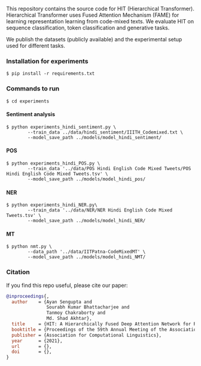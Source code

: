 This repository contains the source code for HIT (Hierarchical Transformer). Hierarchical Transformer uses Fused Attention Mechanism (FAME) for learning representation learning from code-mixed texts. We evaluate HIT on sequence classification, token classification and generative tasks.

We publish the datasets (publicly available) and the experimental setup used for different tasks.

### Installation for experiments

	$ pip install -r requirements.txt

### Commands to run
	
	$ cd experiments

#### Sentiment analysis

	$ python experiments_hindi_sentiment.py \
			--train_data ../data/hindi_sentiment/IIITH_Codemixed.txt \
			--model_save_path ../models/model_hindi_sentiment/

#### POS

	$ python experiments_hindi_POS.py \
			--train_data '../data/POS Hindi English Code Mixed Tweets/POS Hindi English Code Mixed Tweets.tsv' \
			--model_save_path ../models/model_hindi_pos/

#### NER

    $ python experiments_hindi_NER.py\
    		--train_data '../data/NER/NER Hindi English Code Mixed Tweets.tsv' \
			--model_save_path ../models/model_hindi_NER/

#### MT

	$ python nmt.py \
			--data_path '../data/IITPatna-CodeMixedMT' \
			--model_save_path ../models/model_hindi_NMT/

### Citation
If you find this repo useful, please cite our paper:
```BibTex
@inproceedings{,
  author    = {Ayan Sengupta and
               Sourabh Kumar Bhattacharjee and
               Tanmoy Chakraborty and
               Md. Shad Akhtar},
  title     = {HIT: A Hierarchically Fused Deep Attention Network for RobustCode-mixed Language Representation},
  booktitle = {Proceedings of the 59th Annual Meeting of the Association for Computational Linguistics},
  publisher = {Association for Computational Linguistics},
  year      = {2021},
  url       = {},
  doi       = {},
}
```
